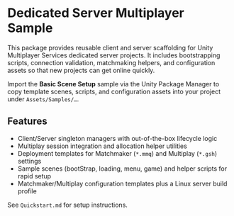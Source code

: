 # Dedicated Server Multiplayer Sample

This package provides reusable client and server scaffolding for Unity Multiplayer Services dedicated server projects. It includes bootstrapping scripts, connection validation, matchmaking helpers, and configuration assets so that new projects can get online quickly.

Import the **Basic Scene Setup** sample via the Unity Package Manager to copy template scenes, scripts, and configuration assets into your project under `Assets/Samples/…`.

## Features
- Client/Server singleton managers with out-of-the-box lifecycle logic
- Multiplay session integration and allocation helper utilities
- Deployment templates for Matchmaker (`*.mmq`) and Multiplay (`*.gsh`) settings
- Sample scenes (bootStrap, loading, menu, game) and helper scripts for rapid setup
- Matchmaker/Multiplay configuration templates plus a Linux server build profile

See `Quickstart.md` for setup instructions.
